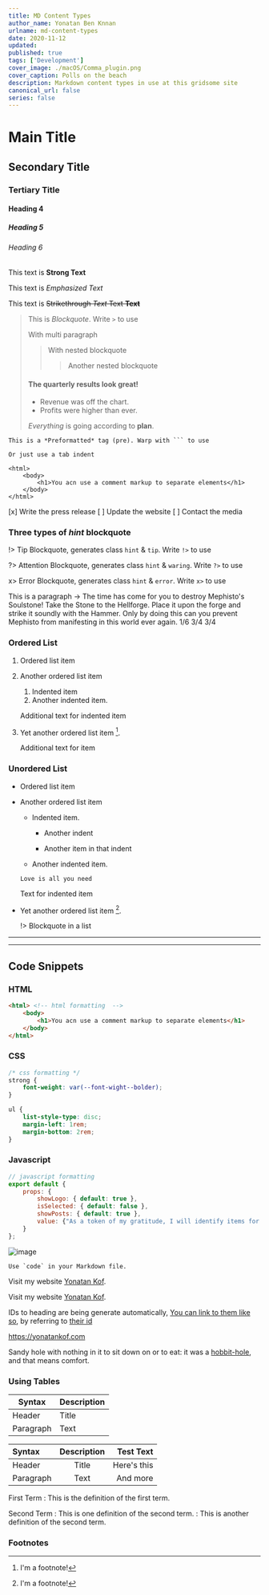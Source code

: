 ```yaml
---
title: MD Content Types
author_name: Yonatan Ben Knnan
urlname: md-content-types
date: 2020-11-12
updated: 
published: true
tags: ['Development']
cover_image: ./macOS/Comma_plugin.png
cover_caption: Polls on the beach
description: Markdown content types in use at this gridsome site
canonical_url: false
series: false
---
```

# Main Title

## Secondary Title

### Tertiary Title

#### Heading 4

##### Heading 5

###### Heading 6

This text is **Strong Text**

This text is *Emphasized Text*

This text is ~~Strikethrough *Text* Text **Text**~~

> This is *Blockquote*. Write `>` to use
> 
> With multi paragraph
> 
>> With nested blockquote
>> 
>>> Another nested blockquote
>
> #### The quarterly results look great!
>
> - Revenue was off the chart.
> - Profits were higher than ever.
>
>  *Everything* is going according to **plan**.

```
This is a *Preformatted* tag (pre). Warp with ``` to use
```

    Or just use a tab indent

<!-- You acn use a comment markup to separate elements -->
    <html>
        <body>
            <h1>You acn use a comment markup to separate elements</h1>
        </body>
    </html>  


[x] Write the press release
[ ] Update the website
[ ] Contact the media

### Three types of *hint* blockquote

!> Tip Blockquote, generates class `hint` & `tip`. Write `!>` to use

?> Attention Blockquote, generates class `hint` & `waring`. Write `?>` to use

x> Error Blockquote, generates class `hint` & `error`. Write `x>` to use

This is a paragraph -> The time has come for you to destroy Mephisto's Soulstone! Take the Stone to the Hellforge. Place it upon the forge and strike it soundly with the Hammer. Only by doing this can you prevent Mephisto from manifesting in this world ever again. 1/6 3/4 3/4

### Ordered List

1. Ordered list item
2. Another ordered list item
   1. Indented item
   2. Another indented item.
   
    Additional text for indented item

3. Yet another ordered list item [^footnote].
   
   Additional text for item

### Unordered List

- Ordered list item

- Another ordered list item
  
  - Indented item.

    - Another indent
    
    - Another item in that indent

  - Another indented item.
  
  ```
  Love is all you need
  ```

  Text for indented item

- Yet another ordered list item [^footnote].

   !> Blockquote in a list

---


---
## Code Snippets

### HTML

```html
<html> <!-- html formatting  -->
    <body>
        <h1>You acn use a comment markup to separate elements</h1>
    </body>
</html> 
```

### CSS

```css
/* css formatting */
strong { 
    font-weight: var(--font-wight--bolder);
}

ul {
    list-style-type: disc;
    margin-left: 1rem;
    margin-bottom: 2rem;
}

```

### Javascript

```javascript
// javascript formatting
export default { 
    props: {
        showLogo: { default: true },
        isSelected: { default: false },
        showPosts: { default: true },
        value: {"As a token of my gratitude, I will identify items for you at no charge."}
    }
};
```
![image](~/assets/images/Yonatan_Ben-Knaan-Squere.jpg)

``Use `code` in your Markdown file.``

Visit my website [Yonatan Kof](https://yonatankof.com "The best designer in Israel").

Visit my website [Yonatan Kof][mywebsite].

IDs to heading are being generate automatically, [You can link to them like so](#footnotes), by referring to [their id](#tertiary-title)

<https://yonatankof.com>

Sandy hole with nothing in it to sit down on or to eat: it was a [hobbit-hole][1], and that means comfort.

[1]: <https://en.wikipedia.org/wiki/Hobbit#Lifestyle> "Hobbit lifestyles"
[mywebsite]: <https://yonatankof.com> "The best designer in Israel"

### Using Tables

| Syntax      | Description |
| ----------- | ----------- |
| Header      | Title       |
| Paragraph   | Text        |

| Syntax      | Description | Test Text     |
| :---        |    :----:   |          ---: |
| Header      | Title       | Here's this   |
| Paragraph   | Text        | And more      |

First Term
: This is the definition of the first term.

Second Term
: This is one definition of the second term.
: This is another definition of the second term.

### Footnotes 

[^footnote]: I'm a footnote!